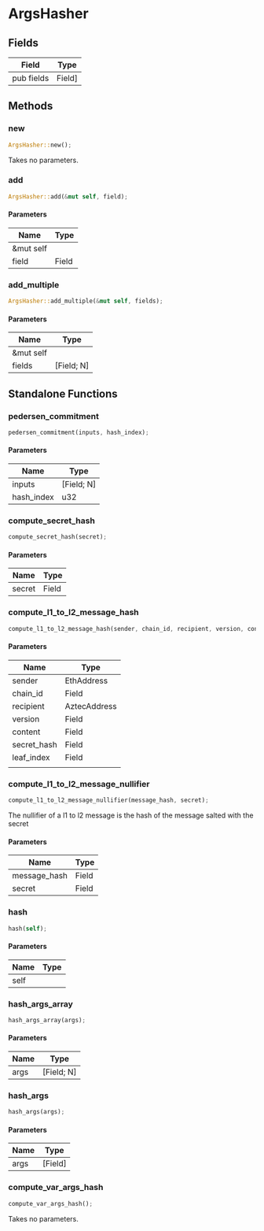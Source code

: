 # ArgsHasher

## Fields
| Field | Type |
| --- | --- |
| pub fields | Field] |

## Methods

### new

```rust
ArgsHasher::new();
```

Takes no parameters.

### add

```rust
ArgsHasher::add(&mut self, field);
```

#### Parameters
| Name | Type |
| --- | --- |
| &mut self |  |
| field | Field |

### add_multiple

```rust
ArgsHasher::add_multiple(&mut self, fields);
```

#### Parameters
| Name | Type |
| --- | --- |
| &mut self |  |
| fields | [Field; N] |

## Standalone Functions

### pedersen_commitment

```rust
pedersen_commitment(inputs, hash_index);
```

#### Parameters
| Name | Type |
| --- | --- |
| inputs | [Field; N] |
| hash_index | u32 |

### compute_secret_hash

```rust
compute_secret_hash(secret);
```

#### Parameters
| Name | Type |
| --- | --- |
| secret | Field |

### compute_l1_to_l2_message_hash

```rust
compute_l1_to_l2_message_hash(sender, chain_id, recipient, version, content, secret_hash, leaf_index, );
```

#### Parameters
| Name | Type |
| --- | --- |
| sender | EthAddress |
| chain_id | Field |
| recipient | AztecAddress |
| version | Field |
| content | Field |
| secret_hash | Field |
| leaf_index | Field |
|  |  |

### compute_l1_to_l2_message_nullifier

```rust
compute_l1_to_l2_message_nullifier(message_hash, secret);
```

The nullifier of a l1 to l2 message is the hash of the message salted with the secret

#### Parameters
| Name | Type |
| --- | --- |
| message_hash | Field |
| secret | Field |

### hash

```rust
hash(self);
```

#### Parameters
| Name | Type |
| --- | --- |
| self |  |

### hash_args_array

```rust
hash_args_array(args);
```

#### Parameters
| Name | Type |
| --- | --- |
| args | [Field; N] |

### hash_args

```rust
hash_args(args);
```

#### Parameters
| Name | Type |
| --- | --- |
| args | [Field] |

### compute_var_args_hash

```rust
compute_var_args_hash();
```

Takes no parameters.

